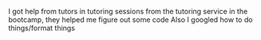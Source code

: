 I got help from tutors in tutoring sessions from the tutoring service in the bootcamp, they helped me figure out some code
Also I googled how to do things/format things
